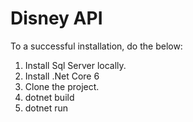 # Disney API

To a successful installation, do the below:

1. Install Sql Server locally.
2. Install .Net Core 6
3. Clone the project.
4. dotnet build
5. dotnet run
